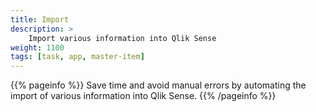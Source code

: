 ```yaml
---
title: Import
description: >
    Import various information into Qlik Sense
weight: 1100
tags: [task, app, master-item]
---
```


{{% pageinfo %}} 
Save time and avoid manual errors by automating the import of various information into Qlik Sense.
{{% /pageinfo %}}
